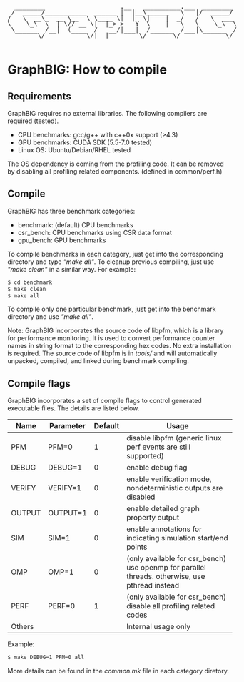 <pre style="display:inline-block;line-height:13px;">
  ________                    .__   __________.___  ________
 /  _____/___________  ______ |  |__\______   \   |/  _____/
/   \  __\_  __ \__  \ \____ \|  |  \|    |  _/   /   \  ___
\    \_\  \  | \// __ \|  |_> >   Y  \    |   \   \    \_\  \
 \______  /__|  (____  /   __/|___|  /______  /___|\______  /
        \/           \/|__|        \/       \/            \/
</pre>

# GraphBIG: How to compile

## Requirements

GraphBIG requires no external libraries. The following compilers are required (tested). 

- CPU benchmarks: gcc/g++ with c++0x support (>4.3)
- GPU benchmarks: CUDA SDK (5.5-7.0 tested)
- Linux OS: Ubuntu/Debian/RHEL tested

The OS dependency is coming from the profiling code. It can be removed by disabling all profiling related components. (defined in common/perf.h)

## Compile

GraphBIG has three benchmark categories:

- benchmark: (default) CPU benchmarks
- csr_bench: CPU benchmarks using CSR data format
- gpu_bench: GPU benchmarks

To compile benchmarks in each category, just get into the corresponding directory and type _"make all"_. To cleanup previous compiling, just use _"make clean"_ in a similar way. For example:

```sh
$ cd benchmark
$ make clean
$ make all
```

To compile only one particular benchmark, just get into the benchmark directory and use _"make all"_.

Note: GraphBIG incorporates the source code of libpfm, which is a library for performance monitoring. It is used to convert performance counter names in string format to the corresponding hex codes. No extra installation is required. The source code of libpfm is in _tools/_ and will automatically unpacked, compiled, and linked during benchmark compiling. 

## Compile flags

GraphBIG incorporates a set of compile flags to control generated executable files. The details are listed below.

|Name|Parameter|Default|Usage|
|----|---------|-------|-----|
|PFM|PFM=0|1|disable libpfm (generic linux perf events are still supported)|
|DEBUG|DEBUG=1|0|enable debug flag|
|VERIFY|VERIFY=1|0|enable verification mode, nondeterministic outputs are disabled|
|OUTPUT|OUTPUT=1|0|enable detailed graph property output|
|SIM|SIM=1|0|enable annotations for indicating simulation start/end points| 
|OMP|OMP=1|0|(only available for csr_bench) use openmp for parallel threads. otherwise, use pthread instead|
|PERF|PERF=0|1|(only available for csr_bench) disable all profiling related codes|
|Others|||Internal usage only|

Example:

```sh
$ make DEBUG=1 PFM=0 all
```

More details can be found in the _common.mk_ file in each category diretory. 



